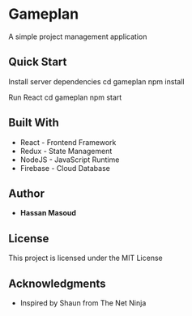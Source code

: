 # Gameplan

A simple project management application

## Quick Start

Install server dependencies
cd gameplan
npm install

Run React
cd gameplan
npm start

## Built With

* React - Frontend Framework
* Redux - State Management
* NodeJS - JavaScript Runtime
* Firebase - Cloud Database

## Author

* **Hassan Masoud**

## License

This project is licensed under the MIT License

## Acknowledgments

* Inspired by Shaun from The Net Ninja
